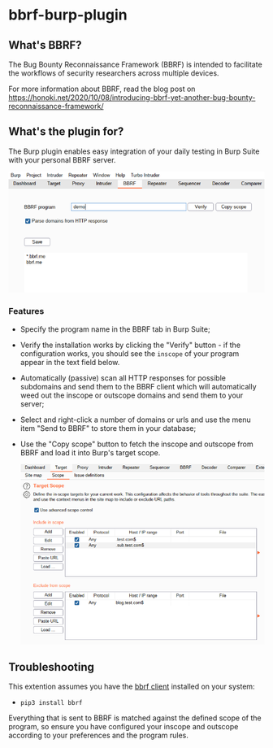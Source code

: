 # bbrf-burp-plugin

## What's BBRF?

The Bug Bounty Reconnaissance Framework (BBRF) is intended to facilitate the workflows of security researchers across multiple devices.
  
For more information about BBRF, read the blog post on https://honoki.net/2020/10/08/introducing-bbrf-yet-another-bug-bounty-reconnaissance-framework/

## What's the plugin for?

The Burp plugin enables easy integration of your daily testing in Burp Suite with your personal BBRF server.

![screenshot1](docs/burp-bbrf-screenshot-1.png)

### Features

* Specify the program name in the BBRF tab in Burp Suite;
* Verify the installation works by clicking the "Verify" button - if the configuration works, you should see the `inscope` of your program appear in the text field below.
* Automatically (passive) scan all HTTP responses for possible subdomains and send them to the BBRF client which will automatically weed out the inscope or outscope domains and send them to your server;
* Select and right-click a number of domains or urls and use the menu item "Send to BBRF" to store them in your database;
* Use the "Copy scope" button to fetch the inscope and outscope from BBRF and load it into Burp's target scope.

    ![screenshot2](docs/burp-bbrf-screenshot-2.png)


## Troubleshooting

This extention assumes you have the [bbrf client](https://github.com/honoki/bbrf-client) installed on your system:

* `pip3 install bbrf`

Everything that is sent to BBRF is matched against the defined scope of the program, so ensure you have configured your inscope and outscope according to your preferences and the program rules.
